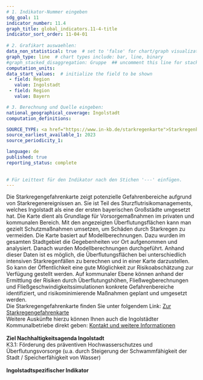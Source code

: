```yaml
---
# 1. Indikator-Nummer eingeben 
sdg_goal: 11 
indicator_number: 11.4
graph_title: global_indicators.11-4-title
indicator_sort_order: 11-04-01
 
# 2. Grafikart auswaehlen: 
data_non_statistical: true  # set to 'false' for chart/graph visualization 
graph_type: line  # chart types include: bar, line, binary 
#graph_stacked_disaggregation: Gruppe  ## uncomment this line for stacked bars. eplace 'Geschlecht' with the field of aggregation. 
computation_units: 
data_start_values:  # initialize the field to be shown  
 - field: Region 
   value: Ingolstadt 
 - field: Region 
   value: Bayern 

# 3. Berechnung und Quelle eingeben: 
national_geographical_coverage: Ingolstadt 
computation_definitions: 

SOURCE_TYPE: <a href="https://www.in-kb.de/starkregenkarte">Starkregenkarte INKB</a>  # data source  
source_earliest_available_1: 2023
source_periodicity_1: 

language: de   
published: true 
reporting_status: complete
 
 
# Für Leittext für den Indikator nach den Stichen '---' einfügen. 
---
```

Die Starkregengefahrenkarte zeigt potenzielle Gefahrenbereiche aufgrund von Starkregenereignissen an. Sie ist Teil des Sturzflutrisikomanagements, welches Ingolstadt als eine der ersten bayerischen Großstädte umgesetzt hat. Die Karte dient als Grundlage für Vorsorgemaßnahmen im privaten und kommunalen Bereich. Mit den angezeigten Überflutungsflächen kann man gezielt Schutzmaßnahmen umsetzen, um Schäden durch Starkregen zu vermeiden. Die Karte basiert auf Modellberechnungen. Dazu wurden im gesamten Stadtgebiet die Gegebenheiten vor Ort aufgenommen und analysiert. Danach wurden Modellberechnungen durchgeführt. Anhand dieser Daten ist es möglich, die Überflutungsflächen bei unterschiedlich intensiven Starkregenfällen zu berechnen und in einer Karte darzustellen.<br>
So kann der Öffentlichkeit eine gute Möglichkeit zur Risikoabschätzung zur Verfügung gestellt werden. Auf kommunaler Ebene können anhand der Ermittlung der Risiken durch Überflutungshöhen, Fließwegberechnungen und Fließgeschwindigkeitssimulationen konkrete Gefahrenbereiche identifiziert, und risikominimierende Maßnahmen geplant und umgesetzt werden.<br>
Die Starkregengefahrenkarte finden Sie unter folgendem Link: <a href="https://sas.starkregen.de/09161000/webviewer">Zur Starkregengefahrenkarte</a> <br>
Weitere Auskünfte hierzu können Ihnen auch die Ingolstädter Kommunalbetriebe direkt geben: <a href="https://www.in-kb.de/Entw%C3%A4sserung/Starkregen/">Kontakt und weitere Informationen</a> <br>
<br>
<b>Ziel Nachhaltigkeitsagenda Ingolstadt</b><br>
K3.1: Förderung des präventiven Hochwasserschutzes und Überflutungsvorsorge (u.a. durch Steigerung der Schwammfähigkeit der Stadt / Speicherfähigkeit von Wasser)<br>
<br>
<b>Ingolstadtspezifischer Indikator</b>

